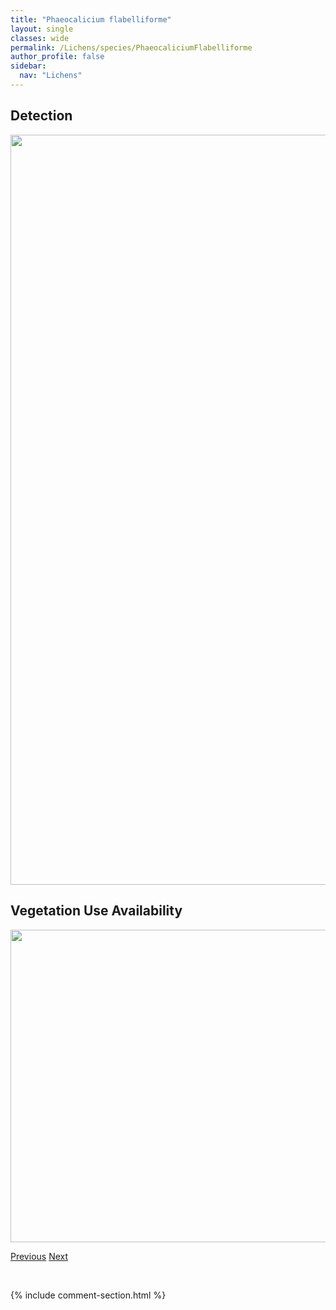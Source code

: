 ```yaml
---
title: "Phaeocalicium flabelliforme"
layout: single
classes: wide
permalink: /Lichens/species/PhaeocaliciumFlabelliforme
author_profile: false
sidebar:
  nav: "Lichens"
---
```


<h2>Detection</h2>

<a href="https://drive.google.com/uc?export=view&id=1mHBvVhlmq7VWXUmeW_1DPrIPBkInCCse">
<img src="https://drive.google.com/uc?export=view&id=1mHBvVhlmq7VWXUmeW_1DPrIPBkInCCse" height = "1200" width = "800">
</a>


<h2>Vegetation Use Availability</h2>

<a href="https://drive.google.com/uc?export=view&id=1vOikAt9lWWAlxuAiYFxRcCdl15RqeG7L">
<img src="https://drive.google.com/uc?export=view&id=1vOikAt9lWWAlxuAiYFxRcCdl15RqeG7L" height = "500" width = "1000">
</a>


<a href="/DevelopmentWebsite/Lichens/species/PhaeocaliciumCompressulum" class="pagination--pager" title="Phaeocalicium compressulum">Previous</a> <a href="/DevelopmentWebsite/Lichens/species/PhaeocaliciumInterruptum" class="pagination--pager" title="Phaeocalicium interruptum">Next</a>

<p>&nbsp;</p>

{% include comment-section.html %}
